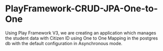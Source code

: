 # PlayFramework-CRUD-JPA-One-to-One
Using Play Framework V3, we are creating an application which manages the student data with Citizen ID using One to One Mapping in the postgres db with the default configuration in Asynchronous mode.
